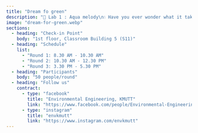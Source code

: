 ```yaml
---
title: "Dream fo green"
description: "🧪 Lab 1 : Aqua melody\n💧 Have you ever wonder what it takes to make our drinking and bathing water safe?\nIn this workshop, you'll get hands-on experience measuring water quality using real tools used by environmental engineers. You'll also see a demonstration of basic water treatment models and learn how engineers clean and restore water to make it safe again.\n✨ Highlight: You'll discover that \"clear water\" isn't always \"clean water,\" and that water treatment is a combination of science and engineering.\n\n🌬️ Lab 2: Air beat\n🌫️ How the air we breathe is important?\nLet's explore real-world air pollution issues like PM2.5, toxic gases (NOx, SOx, CO, O₃), and their impacts on health and the environment. Also learning about cutting-edge air quality monitoring technologies — from PM2.5 sensors to real-time air analysis systems.\n✨ Highlight: You'll realize that \"clean air\" doesn't happen by accident — it takes policy, technology, and public action.\n\n🌟 Lab 3 : Green Spotlight\n🎶 Every stage needs a spotlight… and nature has its own hidden stage!\nIn this workshop, you'll use a microscope to discover the unseen world within our environment. Explore tiny life and hidden connections that play a big role in ecosystems and sustainability.\n✨ Expect excitement, fresh knowledge, and a whole new perspective on the \"green world\" around you.\n✨Highlight: See how nature's smallest performers still shine bright under the spotlight each one vital to the show of life.\n\n🌍 Lab 4: Light step\n👣 The footprints we leave on the Earth aren't just on the ground — they're also carbon footprints we create in daily life.\nHere, you'll calculate your own carbon footprint from everyday activities like eating and traveling. You'll also learn how small lifestyle changes can lead to big environmental impacts. Moreover, We'll connect it all to the SDGs (Sustainable Development Goals) — to show how your small actions contribute to the world's biggest goals.\n✨ Highlight: See clearly how \"tiny lifestyle changes\" can truly help save the planet — and feel empowered to make a difference."
image: "dream-for-green.webp"
sections:
  - heading: "Check-in Point"
    body: "1st floor, Classroom Building 5 (S11)"
  - heading: "Schedule"
    list:
      - "Round 1: 8.30 AM - 10.30 AM"
      - "Round 2: 10.30 AM - 12.30 PM"
      - "Round 3: 3.30 PM - 5.30 PM"
  - heading: "Participants"
    body: "50 people/round"
  - heading: "Follow us"
    contract:
      - type: "facebook"
        title: "Environmental Engineering, KMUTT"
        link: "https://www.facebook.com/people/Environmental-Engineering-KMUTT/100040198514250/"
      - type: "instagram"
        title: "envkmutt"
        link: "https://www.instagram.com/envkmutt"
---
```

